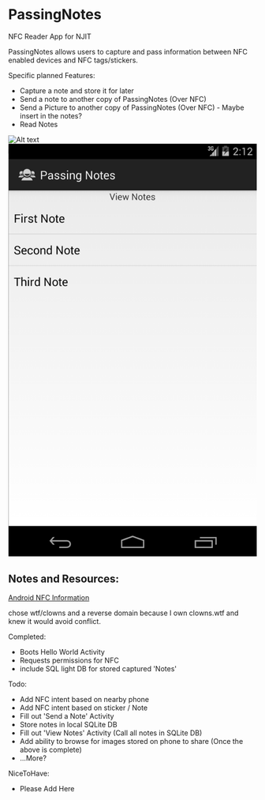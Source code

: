 PassingNotes
============

NFC Reader App for NJIT

PassingNotes allows users to capture and pass information between NFC enabled devices and NFC tags/stickers.

Specific planned Features:
* Capture a note and store it for later
* Send a note to another copy of PassingNotes (Over NFC)
* Send a Picture to another copy of PassingNotes (Over NFC) - Maybe insert in the notes?
* Read Notes 

![Alt text](http://i.imgur.com/aaOHceD.png "Passing Notes")
![Alt text](Notes.png "All Notes")


Notes and Resources:
---

[Android NFC Information](http://developer.android.com/guide/topics/connectivity/nfc/index.html)

chose wtf/clowns and a reverse domain because I own clowns.wtf and knew it would avoid conflict.

Completed:
* Boots Hello World Activity
* Requests permissions for NFC
* include SQL light DB for stored captured 'Notes'

Todo:
* Add NFC intent based on nearby phone
* Add NFC intent based on sticker / Note
* Fill out 'Send a Note' Activity
* Store notes in local SQLite DB
* Fill out 'View Notes' Activity (Call all notes in SQLite DB)
* Add ability to browse for images stored on phone to share (Once the above is complete)
* ...More?

NiceToHave:
* Please Add Here
